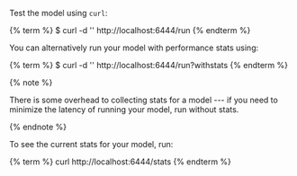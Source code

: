Test the model using `curl`:

{% term %}
$ curl -d '<JSON input from above>' http://localhost:6444/run
{% endterm %}

You can alternatively run your model with performance stats using:

{% term %}
$ curl -d '<JSON input from above>' http://localhost:6444/run?withstats
{% endterm %}

{% note %}

There is some overhead to collecting stats for a model --- if you need
to minimize the latency of running your model, run without stats.

{% endnote %}

To see the current stats for your model, run:

{% term %}
curl http://localhost:6444/stats
{% endterm %}
